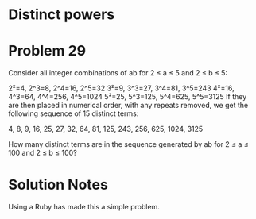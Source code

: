 # Distinct powers
# Problem 29
Consider all integer combinations of ab for 2 ≤ a ≤ 5 and 2 ≤ b ≤ 5:

2²=4, 2^3=8, 2^4=16, 2^5=32
3²=9, 3^3=27, 3^4=81, 3^5=243
4²=16, 4^3=64, 4^4=256, 4^5=1024
5²=25, 5^3=125, 5^4=625, 5^5=3125
If they are then placed in numerical order, with any repeats removed, we get the following sequence of 15 distinct terms:

4, 8, 9, 16, 25, 27, 32, 64, 81, 125, 243, 256, 625, 1024, 3125

How many distinct terms are in the sequence generated by ab for 2 ≤ a ≤ 100 and 2 ≤ b ≤ 100?

# Solution Notes
Using a Ruby has made this a simple problem. 
